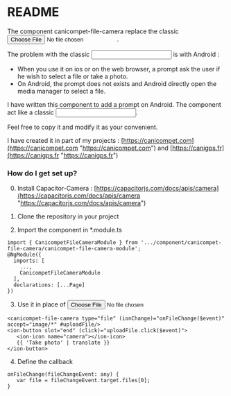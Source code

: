 # README #

The component canicompet-file-camera replace the classic <input type="file">. 

The problem with the classic <input> is with Android : 

*  When you use it on ios or on the web browser, a prompt ask the user if he wish to select a file or take a photo.
*  On Android, the prompt does not exists and Android directly open the media manager to select a file.

I have written this component to add a prompt on Android. The component act like a classic <input>.

Feel free to copy it and modify it as your convenient.

I have created it in part of my projects : [https://canicompet.com](https://canicompet.com "https://canicompet.com") and [https://canigps.fr](https://canigps.fr "https://canigps.fr")

### How do I get set up? ###

0.  Install Capacitor-Camera : [https://capacitorjs.com/docs/apis/camera](https://capacitorjs.com/docs/apis/camera "https://capacitorjs.com/docs/apis/camera")

1.  Clone the repository in your project
2.  Import the component in *.module.ts
```
import { CanicompetFileCameraModule } from '.../component/canicompet-file-camera/canicompet-file-camera-module';
@NgModule({
  imports: [
    ...,
    CanicompetFileCameraModule
  ],
  declarations: [...Page]
})
```

3.  Use it in place of <input type="file">
```
<canicompet-file-camera type="file" (ionChange)="onFileChange($event)" accept="image/*" #uploadFile/>
<ion-button slot="end" (click)="uploadFile.click($event)">
   <ion-icon name="camera"></ion-icon>
   {{ 'Take photo' | translate }}
</ion-button>
```

4. Define the callback
```
onFileChange(fileChangeEvent: any) {
   var file = fileChangeEvent.target.files[0];
}
```
